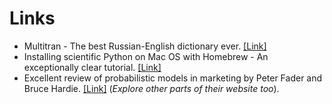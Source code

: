 # Links

* Multitran - The best Russian-English dictionary ever. [[Link]](http://www.multitran.ru/)
* Installing scientific Python on Mac OS with Homebrew - An exceptionally clear tutorial. [[Link]](http://www.lowindata.com/2013/installing-scientific-python-on-mac-os-x/)
* Excellent review of probabilistic models in marketing by Peter Fader and Bruce Hardie. [[Link]](http://www.brucehardie.com/talks.html) (*Explore other parts of their website too*).
